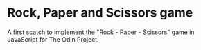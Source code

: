 # Rock, Paper and Scissors game
A first scatch to implement the "Rock - Paper - Scissors" game in JavaScript for The Odin Project.
